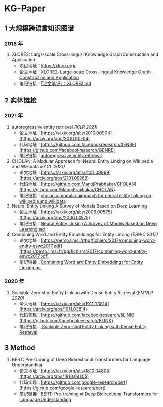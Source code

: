 # KG-Paper

## 1 大规模跨语言知识图谱

### 2018 年

1. XLORE2: Large-scale Cross-lingual Knowledge Graph Construction and Application 
   * 项目地址：<https://xlore.org/>
   * 论文地址：[XLORE2: Large-scale Cross-lingual Knowledge Graph Construction and Application](https://direct.mit.edu/dint/article/1/1/77/9977/XLORE2-Large-scale-Cross-lingual-Knowledge-Graph)
   * 笔记链接：[「论文笔记」：XLORE2.md](./kg-sys/「论文笔记」：XLORE2.md)

## 2 实体链接

### 2021 年

1. autoregressive entity retrieval *(ICLR 2021)*
   * 论文地址：[https://arxiv.org/abs/2010.00904](https://arxiv.org/abs/2010.00904) 
   * 代码地址：[https://github.com/facebookresearch/GENRE](https://github.com/facebookresearch/GENRE)
   * 笔记链接：[autoregressive entity retrieval](./entity-linking/自回归实体检索.md)
2. CHOLAN: A Modular Approach for Neural Entity Linking on Wikipedia and Wikidata *(EACL 2021)*
   * 论文地址：[https://arxiv.org/abs/2101.09969](https://arxiv.org/abs/2101.09969) 
   * 代码地址：[https://github.com/ManojPrabhakar/CHOLAN](https://github.com/ManojPrabhakar/CHOLAN)
   * 笔记链接：[cholan a modular approach for neural entity linking on wikipedia and wikidata](./entity-linking/CHOLAN-一种基于Wikipedia和Wikidata的模块化实体链接方法.md)
3. Neural Entity Linking A Survey of Models Based on Deep Learning
   * 论文地址：[https://arxiv.org/abs/2006.00575](https://arxiv.org/abs/2006.00575)
   * 笔记链接：[Neural Entity Linking A Survey of Models Based on Deep Learning.md](./entity-linking/Neural-Entity-Linking-A-Survey-of-Models-Based-on-Deep-Learning.md)
4. Combining Word and Entity Embeddings for Entity Linking *(ESWC 2017)*
   * 论文地址：[https://perso.limsi.fr/bg/fichiers/2017/combining-word-entity-eswc2017.pdf](https://perso.limsi.fr/bg/fichiers/2017/combining-word-entity-eswc2017.pdf) 
   * 笔记链接：[Combining Word and Entity Embeddings for Entity Linking.md](./entity-linking/Combining-Word-and-Entity-Embeddings-for-Entity-Linking.md)

### 2020 年

1. Scalable Zero-shot Entity Linking with Dense Entity Retrieval (*EMNLP 2020)*
   * 论文地址：[https://arxiv.org/abs/1911.03814](https://arxiv.org/abs/1911.03814)  
   * 代码实现：[https://github.com/facebookresearch/BLINK](https://github.com/facebookresearch/BLINK)
   * 笔记链接：[ Scalable Zero-shot Entity Linking with Dense Entity Retrieval](./entity-linking/面向零样本学习的可扩展实体链接方法.md)

## 3 Method

1. BERT: Pre-training of Deep Bidirectional Transformers for Language Understanding
   * 论文地址：[https://arxiv.org/abs/1810.04805](https://arxiv.org/abs/1810.04805)
   * 代码实现：[https://github.com/google-research/bert](https://github.com/google-research/bert)
   * 笔记链接：[BERT: Pre-training of Deep Bidirectional Transformers for Language Understanding](./method/Bert.md)

